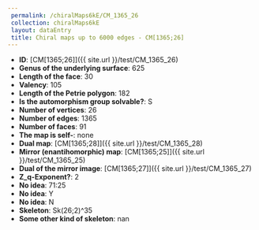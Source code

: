 ```yaml
--- 
 permalink: /chiralMaps6kE/CM_1365_26 
 collection: chiralMaps6kE
 layout: dataEntry
 title: Chiral maps up to 6000 edges - CM[1365;26]
---
```


- **ID**: [CM[1365;26]]({{ site.url }}/test/CM_1365_26)
- **Genus of the underlying surface**: 625
- **Length of the face**: 30
- **Valency**: 105
- **Length of the Petrie polygon**: 182
- **Is the automorphism group solvable?**: S
- **Number of vertices**: 26
- **Number of edges**: 1365
- **Number of faces**: 91
- **The map is self-**: none
- **Dual map**: [CM[1365;28]]({{ site.url }}/test/CM_1365_28)
- **Mirror (enantihomorphic) map**: [CM[1365;25]]({{ site.url }}/test/CM_1365_25)
- **Dual of the mirror image**: [CM[1365;27]]({{ site.url }}/test/CM_1365_27)
- **Z_q-Exponent?**: 2
- **No idea**:  71:25
- **No idea**: Y
- **No idea**: N
- **Skeleton**: Sk(26;2)^35
- **Some other kind of skeleton**: nan
